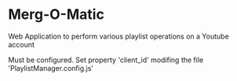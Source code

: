 # Merg-O-Matic
Web Application to perform various playlist operations on a Youtube account

Must be configured. Set property 'client_id' modifing the file 'PlaylistManager.config.js'